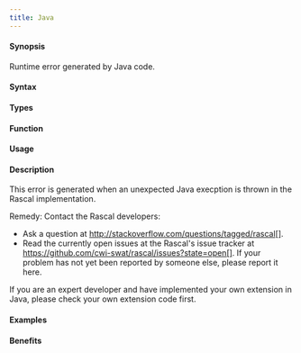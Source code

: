 ```yaml
---
title: Java
---
```


#### Synopsis

Runtime error generated by Java code.

#### Syntax

#### Types

#### Function

#### Usage
       
#### Description

This error is generated when an unexpected Java execption is thrown in the Rascal implementation.

Remedy: Contact the Rascal developers:

*  Ask a question at http://stackoverflow.com/questions/tagged/rascal[].
*  Read the currently open issues at the Rascal's issue tracker at
   https://github.com/cwi-swat/rascal/issues?state=open[]. If your problem has not yet been reported by someone else, please report it here.


If you are an expert developer and have implemented your own extension in Java, please check your own extension code first.

#### Examples

#### Benefits


